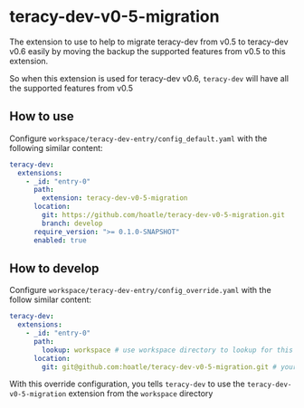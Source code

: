 # teracy-dev-v0-5-migration

The extension to use to help to migrate teracy-dev from v0.5 to teracy-dev v0.6 easily by moving
the backup the supported features from v0.5 to this extension.

So when this extension is used for teracy-dev v0.6, `teracy-dev` will have all the supported features
from v0.5


## How to use

Configure `workspace/teracy-dev-entry/config_default.yaml` with the following similar content:

```yaml
teracy-dev:
  extensions:
    - _id: "entry-0"
      path:
        extension: teracy-dev-v0-5-migration
      location:
        git: https://github.com/hoatle/teracy-dev-v0-5-migration.git
        branch: develop
      require_version: ">= 0.1.0-SNAPSHOT"
      enabled: true
```


## How to develop

Configure `workspace/teracy-dev-entry/config_override.yaml` with the follow similar content:


```yaml
teracy-dev:
  extensions:
    - _id: "entry-0"
      path:
        lookup: workspace # use workspace directory to lookup for this extension
      location:
        git: git@github.com:hoatle/teracy-dev-v0-5-migration.git # your forked repo
```

With this override configuration, you tells `teracy-dev` to use the `teracy-dev-v0-5-migration` extension
from the `workspace` directory

